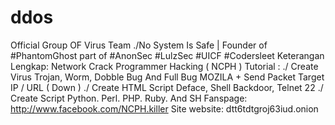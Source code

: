 # ddos
Official Group OF Virus Team ./No System Is Safe | Founder of  #PhantomGhost part of #AnonSec #LulzSec #UICF #Codersleet  Keterangan Lengkap: Network Crack Programmer Hacking ( NCPH )  Tutorial : ./ Create Virus Trojan, Worm, Dobble Bug And Full Bug MOZILA + Send Packet Target IP / URL ( Down )  ./ Create HTML Script Deface, Shell Backdoor, Telnet 22  ./ Create Script Python. Perl. PHP. Ruby. And SH  Fanspage: http://www.facebook.com/NCPH.killer  Site website:  dtt6tdtgroj63iud.onion
